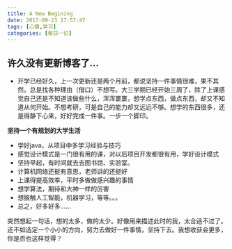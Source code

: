 ```yaml
---
title: A New Begining
date: 2017-09-23 17:57:47
tags: [心情,学习]
categories: [每日一记]
---
```

## 许久没有更新博客了...
- 开学已经好久，上一次更新还是两个月前，都说坚持一件事情很难，果不其然。总是找各种理由（借口）不想写。大三学期已经开始三周了，除了上课感觉自己还是不知道该做些什么，浑浑噩噩，想学点东西，做点东西，却又不知道从何开始。不想考研，可是自己的能力却又远远不够。想学的东西很多，还是得静下心来，好好完成一件事。一步一个脚印。<!--more-->

**坚持一个有规划的大学生活**

- 学好java，从项目中多学习经验与技巧
- 感觉设计模式是一门很有用的课，对以后项目开发都很有用，学好设计模式
- 坚持早起，有时间就去去图书馆、实验室。
- 计算机网络还挺有意思，老师讲的还挺好
- 上课得提高效率，平时多做做感兴趣的事情
- 想学算法，期待和大神一样的厉害
- 想接触人工智能，机器学习，等等。。。
- 总之，好多好多......

突然想起一句话，想的太多，做的太少。好像用来描述此时的我，太合适不过了。还不如选定一个小小的方向，努力去做好一件事情，坚持下去。我想收获会更多，你是否也这样觉得？